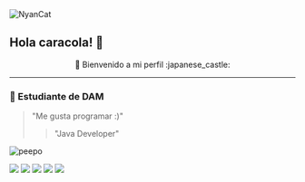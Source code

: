 

<img src="https://github.com/anathayna/anathayna/blob/master/assets/nyancat.gif?raw=1" alt="NyanCat">

## Hola caracola! 👋

<div align="center"> 🚀 Bienvenido a mi perfil :japanese_castle:</div>

---
### :volcano: Estudiante de DAM

> "Me gusta programar :)"
>> "Java Developer"


![peepo](https://i.pinimg.com/originals/95/5a/bd/955abdcc338680a95cbfb861a89ccd02.png)

[<img src="https://img.shields.io/badge/twitter-%231DA1F2.svg?&style=for-the-badge&logo=twitter&logoColor=white" />](https://twitter.com/alexdjdjxd) [<img src="https://img.shields.io/badge/linkedin-%230077B5.svg?&style=for-the-badge&logo=linkedin&logoColor=white" />](https://www.linkedin.com/in/alexdjdjx/) [<img src = "https://img.shields.io/badge/instagram-%23E4405F.svg?&style=for-the-badge&logo=instagram&logoColor=white">](https://www.instagram.com/aavellan2/) [<img src = "https://img.shields.io/badge/facebook-%231877F2.svg?&style=for-the-badge&logo=facebook&logoColor=white">](https://www.facebook.com/pr2tik1) [<img src ="https://img.shields.io/badge/Website-pk-%23.svg?&style=for-the-badge&logo=&logoColor=white%22">](https://alexdjdjx.github.io/)
